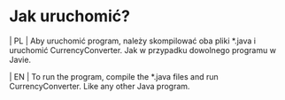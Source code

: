# Jak uruchomić?

| PL |
Aby uruchomić program, należy skompilować oba pliki \*.java i uruchomić CurrencyConverter. Jak w przypadku dowolnego programu w Javie.

| EN |
To run the program, compile the \*.java files and run CurrencyConverter. Like any other Java program.

